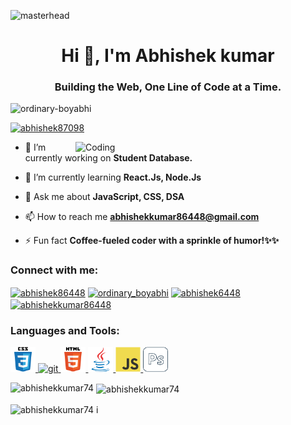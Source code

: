 ![masterhead](https://1.bp.blogspot.com/-7A4WynwLsMw/XbBpCXG8fHI/AAAAAAAAMt4/uOa1bpLskYgrwGbllhSu2SDj_Mig8SXJQCLcBGAsYHQ/s1600/2000_600px.gif)
<h1 align="center">Hi 👋, I'm Abhishek kumar</h1>
<h3 align="center">Building the Web, One Line of Code at a Time.</h3>

<p align="left"> <img src="https://komarev.com/ghpvc/?username=ordinary-boyabhi&label=Profile%20views&color=0e75b6&style=flat" alt="ordinary-boyabhi" /> </p>

<p align="left"> <a href="https://twitter.com/abhishek87098" target="blank"><img src="https://img.shields.io/twitter/follow/abhishek87098?logo=twitter&style=for-the-badge" alt="abhishek87098" /></a> </p>

<img align="right" alt="Coding" width="400" src="https://cdn.dribbble.com/users/1162077/screenshots/3848914/programmer.gif">

- 🔭 I’m currently working on **Student Database.**

- 🌱 I’m currently learning **React.Js, Node.Js**

- 💬 Ask me about **JavaScript, CSS, DSA**

- 📫 How to reach me **abhishekkumar86448@gmail.com**

- ⚡ Fun fact **Coffee-fueled coder with a sprinkle of humor!✨✨**

<h3 align="left">Connect with me:</h3>
<p align="left">
<a href="https://linkedin.com/in/abhishek86448" target="blank"><img align="center" src="https://raw.githubusercontent.com/rahuldkjain/github-profile-readme-generator/master/src/images/icons/Social/linked-in-alt.svg" alt="abhishek86448" height="30" width="40" /></a>
<a href="https://instagram.com/ordinary_boyabhi" target="blank"><img align="center" src="https://raw.githubusercontent.com/rahuldkjain/github-profile-readme-generator/master/src/images/icons/Social/instagram.svg" alt="ordinary_boyabhi" height="30" width="40" /></a>
<a href="https://www.codechef.com/users/abhishek6448" target="blank"><img align="center" src="https://cdn.jsdelivr.net/npm/simple-icons@3.1.0/icons/codechef.svg" alt="abhishek6448" height="30" width="40" /></a>
<a href="https://www.leetcode.com/abhishekkumar74" target="blank"><img align="center" src="https://raw.githubusercontent.com/rahuldkjain/github-profile-readme-generator/master/src/images/icons/Social/leet-code.svg" alt="abhishekkumar86448" height="30" width="40" /></a>
</p>

<h3 align="left">Languages and Tools:</h3>
<p align="left"> <a href="https://www.w3schools.com/css/" target="_blank" rel="noreferrer"> <img src="https://raw.githubusercontent.com/devicons/devicon/master/icons/css3/css3-original-wordmark.svg" alt="css3" width="40" height="40"/> </a> <a href="https://git-scm.com/" target="_blank" rel="noreferrer"> <img src="https://www.vectorlogo.zone/logos/git-scm/git-scm-icon.svg" alt="git" width="40" height="40"/> </a> <a href="https://www.w3.org/html/" target="_blank" rel="noreferrer"> <img src="https://raw.githubusercontent.com/devicons/devicon/master/icons/html5/html5-original-wordmark.svg" alt="html5" width="40" height="40"/> </a> <a href="https://www.java.com" target="_blank" rel="noreferrer"> <img src="https://raw.githubusercontent.com/devicons/devicon/master/icons/java/java-original.svg" alt="java" width="40" height="40"/> </a> <a href="https://developer.mozilla.org/en-US/docs/Web/JavaScript" target="_blank" rel="noreferrer"> <img src="https://raw.githubusercontent.com/devicons/devicon/master/icons/javascript/javascript-original.svg" alt="javascript" width="40" height="40"/> </a> <a href="https://www.photoshop.com/en" target="_blank" rel="noreferrer"> <img src="https://raw.githubusercontent.com/devicons/devicon/master/icons/photoshop/photoshop-line.svg" alt="photoshop" width="40" height="40"/> </a> </p>

<p><img align="left" src="https://github-readme-stats.vercel.app/api/top-langs?username=abhishekkumar74
&show_icons=true&locale=en&layout=compact" alt="abhishekkumar74
" /></p>

<p>&nbsp;<img align="center" src="https://github-readme-stats.vercel.app/api?username=ordinary-boyabhi&show_icons=true&locale=en" alt="abhishekkumar74
" /></p>

<p><img align="center" src="https://github-readme-streak-stats.herokuapp.com/?user=abhishekkumar74
i&" alt="abhishekkumar74
i" /></p>

